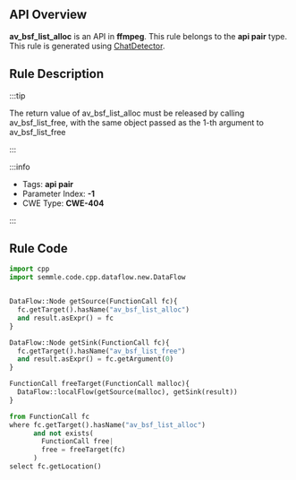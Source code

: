 ---
---


## API Overview
**av_bsf_list_alloc** is an API in **ffmpeg**. This rule belongs to the **api pair** type. This rule is generated using [ChatDetector](../../tools/ChatDetector).
## Rule Description

:::tip

The return value of av_bsf_list_alloc must be released by calling av_bsf_list_free, with the same object passed as the 1-th argument to av_bsf_list_free

:::

:::info

- Tags: **api pair**
- Parameter Index: **-1**
- CWE Type: **CWE-404**

:::

## Rule Code
```python
import cpp
import semmle.code.cpp.dataflow.new.DataFlow


DataFlow::Node getSource(FunctionCall fc){
  fc.getTarget().hasName("av_bsf_list_alloc")
  and result.asExpr() = fc
}

DataFlow::Node getSink(FunctionCall fc){
  fc.getTarget().hasName("av_bsf_list_free")
  and result.asExpr() = fc.getArgument(0)
}

FunctionCall freeTarget(FunctionCall malloc){
  DataFlow::localFlow(getSource(malloc), getSink(result))
}

from FunctionCall fc
where fc.getTarget().hasName("av_bsf_list_alloc")
      and not exists(
        FunctionCall free| 
        free = freeTarget(fc)
      )
select fc.getLocation()

```